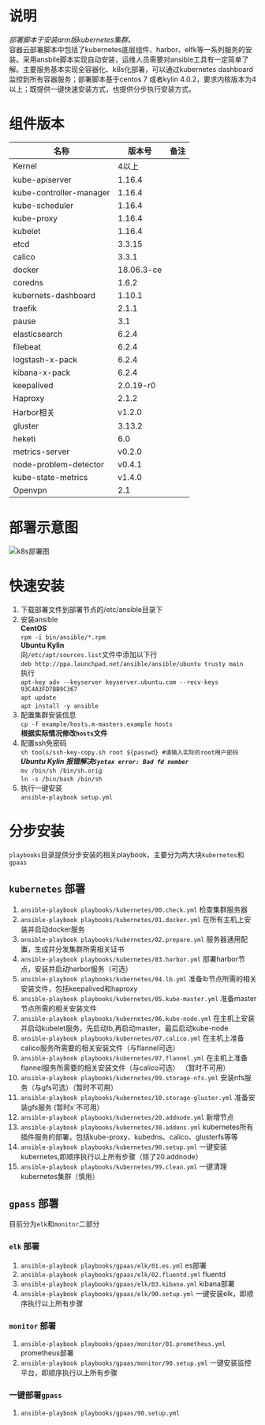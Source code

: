 # 说明
*部署脚本于安装arm版kubernetes集群。*  
容器云部署脚本中包括了kubernetes底层组件、harbor、elfk等一系列服务的安装。采用ansbile脚本实现自动安装，运维人员需要对ansible工具有一定简单了解。主要服务基本实现全容器化、k8s化部署，可以通过kubernetes dashboard监控到所有容器服务；部署脚本基于centos 7 或者kylin 4.0.2，要求内核版本为4以上；既提供一键快速安装方式，也提供分步执行安装方式。
# 组件版本
| 名称                    | 版本号       | 备注     |
|-------------------------|--------------|----------|
| Kernel                  | 4以上        |          |
| kube-apiserver          | 1.16.4       |          |
| kube-controller-manager | 1.16.4       |          |
| kube-scheduler          | 1.16.4       |          |
| kube-proxy              | 1.16.4       |          |
| kubelet                 | 1.16.4       |          |
| etcd                    | 3.3.15       |          |
| calico                  | 3.3.1        |          |
| docker                  | 18.06.3-ce   |          |
| coredns                 | 1.6.2        |          |
| kubernets-dashboard     | 1.10.1       |          |
| traefik                 | 2.1.1        |          |
| pause                   | 3.1          |          |
| elasticsearch           | 6.2.4        |          |
| filebeat                | 6.2.4        |          |
| logstash-x-pack         | 6.2.4        |          |
| kibana-x-pack           | 6.2.4        |          |
| keepalived              | 2.0.19-r0    |          |
| Haproxy                 | 2.1.2        |          |
| Harbor相关              | v1.2.0       |          |
| gluster                 | 3.13.2       |          |
| heketi                  | 6.0          |          |
| metrics-server          | v0.2.0       |          |
| node-problem-detector   | v0.4.1       |          |
| kube-state-metrics      | v1.4.0       |          |
| Openvpn                 | 2.1          |          |

# 部署示意图
![k8s部署图](https://github.com/toyangdon/k8s_deploy/blob/master/kubernetes%20%E7%BB%84%E7%BB%87%E5%9B%BE.png?raw=true)
# 快速安装
1. 下载部署文件到部署节点的/etc/ansible目录下  
2. 安装ansible  
**CentOS**   
`rpm -i bin/ansible/*.rpm`  
**Ubuntu Kylin**  
向`/etc/apt/sources.list`文件中添加以下行  
`deb http://ppa.launchpad.net/ansible/ansible/ubuntu trusty main`  
执行  
`apt-key adv --keyserver keyserver.ubuntu.com --recv-keys 93C4A3FD7BB9C367`  
`apt update`  
`apt install -y ansible`  
3. 配置集群安装信息  
`cp -f example/hosts.m-masters.example hosts`  
**根据实际情况修改`hosts`文件**  
4. 配置ssh免密码  
`sh tools/ssh-key-copy.sh root ${passwd} #请输入实际的root用户密码`  
***Ubuntu Kylin 报错解决`Syntax error: Bad fd number`***  
`mv /bin/sh /bin/sh.orig`  
`ln -s /bin/bash /bin/sh`  
5. 执行一键安装  
`ansible-playbook setup.yml`  

# 分步安装
`playbooks`目录提供分步安装的相关playbook，主要分为两大块`kubernetes`和`gpaas`
## `kubernetes` 部署
1. `ansible-playbook playbooks/kubernetes/00.check.yml` 检查集群服务器
1. `ansible-playbook playbooks/kubernetes/01.docker.yml` 在所有主机上安装并启动docker服务
2. `ansible-playbook playbooks/kubernetes/02.prepare.yml` 服务器通用配置，生成并分发集群所需相关证书
3. `ansible-playbook playbooks/kubernetes/03.harbor.yml` 部署harbor节点，安装并启动harbor服务（可选）
4. `ansible-playbook playbooks/kubernetes/04.lb.yml` 准备lb节点所需的相关安装文件，包括keepalived和haproxy
5. `ansible-playbook playbooks/kubernetes/05.kube-master.yml` 准备master节点所需的相关安装文件
6. `ansible-playbook playbooks/kubernetes/06.kube-node.yml` 在主机上安装并启动kubelet服务，先启动lb,再启动master，最后启动kube-node
7. `ansible-playbook playbooks/kubernetes/07.calico.yml` 在主机上准备calico服务所需要的相关安装文件（与flannel可选）
8. `ansible-playbook playbooks/kubernetes/07.flannel.yml` 在主机上准备flannel服务所需要的相关安装文件（与calico可选） （暂时不可用）
9. `ansible-playbook playbooks/kubernetes/09.storage-nfs.yml` 安装nfs服务（与gfs可选）（暂时不可用）
10. `ansible-playbook playbooks/kubernetes/10.storage-gluster.yml` 准备安装gfs服务 (暂时x`不可用）
11. `ansible-playbook playbooks/kubernetes/20.addnode.yml` 新增节点
12. `ansible-playbook playbooks/kubernetes/30.addons.yml` kubernetes所有插件服务的部署，包括kube-proxy、kubedns、calico、glusterfs等等
13. `ansible-playbook playbooks/kubernetes/90.setup.yml` 一键安装kubernetes,即顺序执行以上所有步骤（除了20.addnode）
14. `ansible-playbook playbooks/kubernetes/99.clean.yml` 一键清理kubernetes集群（慎用）

## `gpass` 部署
目前分为`elk`和`monitor`二部分

### `elk` 部署
1. `ansible-playbook playbooks/gpaas/elk/01.es.yml` es部署
3. `ansible-playbook playbooks/gpaas/elk/02.fluentd.yml` fluentd
4. `ansible-playbook playbooks/gpaas/elk/03.kibana.yml` kibana部署
5. `ansible-playbook playbooks/gpaas/elk/90.setup.yml` 一键安装elk，即顺序执行以上所有步骤  

### `monitor` 部署
1. `ansible-playbook playbooks/gpaas/monitor/01.prometheus.yml` prometheus部署
2. `ansible-playbook playbooks/gpaas/monitor/90.setup.yml` 一键安装监控平台，即顺序执行以上所有步骤

### 一键部署`gpass`
1. `ansible-playbook playbooks/gpaas/90.setup.yml`
